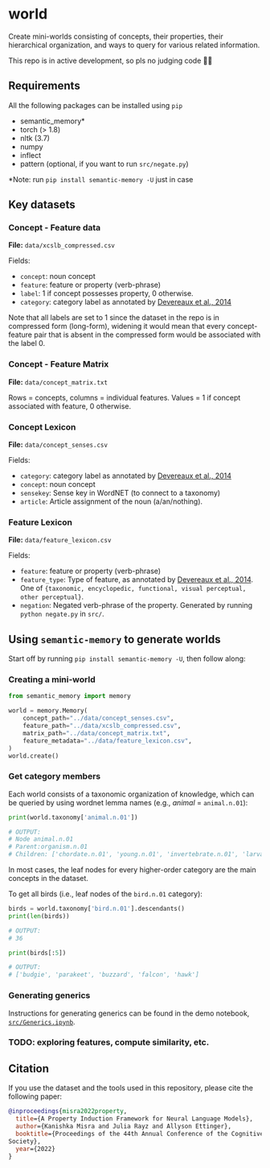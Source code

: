 # world

Create mini-worlds consisting of concepts, their properties, their hierarchical organization, and ways to query for various related information.

This repo is in active development, so pls no judging code :face_in_clouds:	

## Requirements

All the following packages can be installed using `pip`

- semantic_memory*
- torch (> 1.8)
- nltk (3.7)
- numpy
- inflect
- pattern (optional, if you want to run `src/negate.py`)

*Note: run `pip install semantic-memory -U` just in case


## Key datasets

<!-- - Concept-feature data: `data/xcslb_compressed`
    - **Format:** `concept, feature, label, category`
- Concept feature data but in matrix form: `data/concept_matrix.txt`
- Concept Lexicon: `data/concept_senses.csv`
- Feature Metadata: `data/feature_lexicon.csv` -->

### Concept - Feature data

**File:** `data/xcslb_compressed.csv`

Fields:
- `concept`: noun concept
- `feature`: feature or property (verb-phrase)
- `label`: 1 if concept possesses property, 0 otherwise.
- `category`: category label as annotated by [Devereaux et al., 2014](https://link.springer.com/article/10.3758/s13428-013-0420-4)

Note that all labels are set to 1 since the dataset in the repo is in compressed form (long-form), widening it would mean that every concept-feature pair that is absent in the compressed form would be associated with the label 0.

### Concept - Feature Matrix

**File:** `data/concept_matrix.txt`

Rows = concepts, columns = individual features. Values = 1 if concept associated with feature, 0 otherwise.

### Concept Lexicon

**File:** `data/concept_senses.csv`

Fields:
- `category`: category label as annotated by [Devereaux et al., 2014](https://link.springer.com/article/10.3758/s13428-013-0420-4)
- `concept`: noun concept
- `sensekey`: Sense key in WordNET (to connect to a taxonomy)
- `article`: Article assignment of the noun (a/an/nothing).

### Feature Lexicon

**File:** `data/feature_lexicon.csv`

Fields:
- `feature`: feature or property (verb-phrase)
- `feature_type`: Type of feature, as annotated by [Devereaux et al., 2014](https://link.springer.com/article/10.3758/s13428-013-0420-4). One of `{taxonomic, encyclopedic, functional, visual perceptual, other perceptual}`.
- `negation`: Negated verb-phrase of the property. Generated by running `python negate.py` in `src/`.


## Using `semantic-memory` to generate worlds

Start off by running `pip install semantic-memory -U`, then follow along:

### Creating a mini-world

```py
from semantic_memory import memory

world = memory.Memory(
    concept_path="../data/concept_senses.csv",
    feature_path="../data/xcslb_compressed.csv",
    matrix_path="../data/concept_matrix.txt",
    feature_metadata="../data/feature_lexicon.csv",
)
world.create()
```

### Get category members

Each world consists of a taxonomic organization of knowledge, which can be 
queried by using wordnet lemma names (e.g., *animal* = `animal.n.01`):

```py
print(world.taxonomy['animal.n.01'])

# OUTPUT:
# Node animal.n.01
# Parent:organism.n.01
# Children: ['chordate.n.01', 'young.n.01', 'invertebrate.n.01', 'larva.n.01']

```
In most cases, the leaf nodes for every higher-order category are the main concepts in the dataset.

To get all birds (i.e., leaf nodes of the `bird.n.01` category):
```py
birds = world.taxonomy['bird.n.01'].descendants()
print(len(birds))

# OUTPUT:
# 36

print(birds[:5])

# OUTPUT:
# ['budgie', 'parakeet', 'buzzard', 'falcon', 'hawk']
```

### Generating generics

Instructions for generating generics can be found in the demo notebook, [`src/Generics.ipynb`](src/Generics.ipynb).

### TODO: exploring features, compute similarity, etc.


## Citation

If you use the dataset and the tools used in this repository, please cite the following paper:
```bibtex
@inproceedings{misra2022property,
  title={A Property Induction Framework for Neural Language Models},
  author={Kanishka Misra and Julia Rayz and Allyson Ettinger},
  booktitle={Proceedings of the 44th Annual Conference of the Cognitive Science
Society},
  year={2022}
}
```